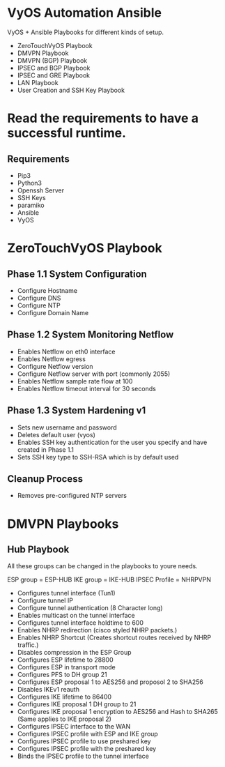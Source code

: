 # VyOS Automation Ansible

VyOS + Ansible Playbooks for different kinds of setup.

* ZeroTouchVyOS Playbook
* DMVPN Playbook
* DMVPN (BGP) Playbook
* IPSEC and BGP Playbook
* IPSEC and GRE Playbook
* LAN Playbook
* User Creation and SSH Key Playbook


# Read the requirements to have a successful runtime. 

## Requirements

* Pip3 
* Python3 
* Openssh Server
* SSH Keys
* paramiko
* Ansible
* VyOS


# ZeroTouchVyOS Playbook
## Phase 1.1 System Configuration

* Configure Hostname
* Configure DNS
* Configure NTP
* Configure Domain Name

## Phase 1.2 System Monitoring Netflow

* Enables Netflow on eth0 interface
* Enables Netflow egress 
* Configure Netflow version
* Configure Netflow server with port (commonly 2055)
* Enables Netflow sample rate flow at 100
* Enables Netflow timeout interval for 30 seconds 


## Phase 1.3 System Hardening v1

* Sets new username and password
* Deletes default user (vyos)
* Enables SSH key authentication for the user you specify and have created in Phase 1.1
* Sets SSH key type to SSH-RSA which is by default used

## Cleanup Process

* Removes pre-configured NTP servers
# DMVPN Playbooks

## Hub Playbook

 All these groups can be changed in the playbooks to youre needs.

ESP group = ESP-HUB
IKE group = IKE-HUB
IPSEC Profile = NHRPVPN 
* Configures tunnel interface (Tun1)
* Configure tunnel IP
* Configure tunnel authentication (8 Character long)
* Enables multicast on the tunnel interface
* Configures tunnel interface holdtime to 600
* Enables NHRP redirection (cisco styled NHRP packets.)
* Enables NHRP Shortcut (Creates shortcut routes received by NHRP traffic.)
* Disables compression in the ESP Group
* Configures ESP lifetime to 28800
* Configures ESP in transport mode
* Configures PFS to DH group 21
* Configures ESP proposal 1 to AES256 and proposol 2 to SHA256
* Disables IKEv1 reauth 
* Configures IKE lifetime to 86400
* Configures IKE proposal 1 DH group to 21
* Configures IKE proposal 1 encryption to AES256 and Hash to SHA265 (Same applies to IKE proposal 2)
* Configures IPSEC interface to the WAN
* Configures IPSEC profile with ESP and IKE group 
* Configures IPSEC profile to use preshared key
* Configures IPSEC profile with the preshared key
* Binds the IPSEC profile to the tunnel interface
